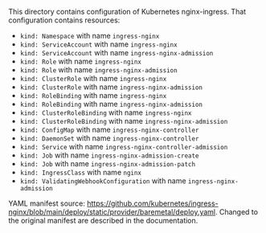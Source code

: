 This directory contains configuration of Kubernetes nginx-ingress. That configuration contains resources:
* `kind: Namespace` with name `ingress-nginx`
* `kind: ServiceAccount` with name `ingress-nginx`
* `kind: ServiceAccount` with name `ingress-nginx-admission`
* `kind: Role` with name `ingress-nginx`
* `kind: Role` with name `ingress-nginx-admission`
* `kind: ClusterRole` with name `ingress-nginx`
* `kind: ClusterRole` with name `ingress-nginx-admission`
* `kind: RoleBinding` with name `ingress-nginx`
* `kind: RoleBinding` with name `ingress-nginx-admission`
* `kind: ClusterRoleBinding` with name `ingress-nginx`
* `kind: ClusterRoleBinding` with name `ingress-nginx-admission`
* `kind: ConfigMap` with name `ingress-nginx-controller`
* `kind: DaemonSet` with name `ingress-nginx-controller`
* `kind: Service` with name `ingress-nginx-controller-admission`
* `kind: Job` with name `ingress-nginx-admission-create`
* `kind: Job` with name `ingress-nginx-admission-patch`
* `kind: IngressClass` with name `nginx`
* `kind: ValidatingWebhookConfiguration` with name `ingress-nginx-admission`

YAML manifest source: https://github.com/kubernetes/ingress-nginx/blob/main/deploy/static/provider/baremetal/deploy.yaml.
Changed to the original manifest are described in the documentation.